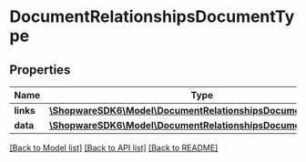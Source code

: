 # DocumentRelationshipsDocumentType

## Properties
Name | Type | Description | Notes
------------ | ------------- | ------------- | -------------
**links** | [**\ShopwareSDK6\Model\DocumentRelationshipsDocumentTypeLinks**](DocumentRelationshipsDocumentTypeLinks.md) |  | [optional] 
**data** | [**\ShopwareSDK6\Model\DocumentRelationshipsDocumentTypeData**](DocumentRelationshipsDocumentTypeData.md) |  | [optional] 

[[Back to Model list]](../../README.md#documentation-for-models) [[Back to API list]](../../README.md#documentation-for-api-endpoints) [[Back to README]](../../README.md)

